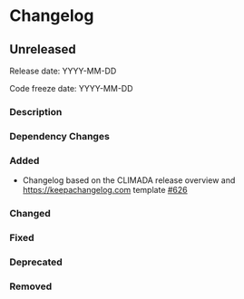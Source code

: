 # Changelog

## Unreleased

Release date: YYYY-MM-DD

Code freeze date: YYYY-MM-DD

### Description

### Dependency Changes

### Added

- Changelog based on the CLIMADA release overview and https://keepachangelog.com template [#626](https://github.com/CLIMADA-project/climada_python/pull/626)

### Changed

### Fixed

### Deprecated

### Removed

